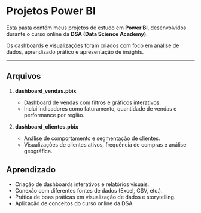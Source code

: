 # Projetos Power BI

Esta pasta contém meus projetos de estudo em **Power BI**, desenvolvidos durante o curso online da **DSA (Data Science Academy)**.  

Os dashboards e visualizações foram criados com foco em análise de dados, aprendizado prático e apresentação de insights.

---

## Arquivos

1. **dashboard_vendas.pbix**  
   - Dashboard de vendas com filtros e gráficos interativos.  
   - Inclui indicadores como faturamento, quantidade de vendas e performance por região.

2. **dashboard_clientes.pbix**  
   - Análise de comportamento e segmentação de clientes.  
   - Visualizações de clientes ativos, frequência de compras e análise geográfica.

## Aprendizado
- Criação de dashboards interativos e relatórios visuais.  
- Conexão com diferentes fontes de dados (Excel, CSV, etc.).  
- Prática de boas práticas em visualização de dados e storytelling.  
- Aplicação de conceitos do curso online da DSA.
